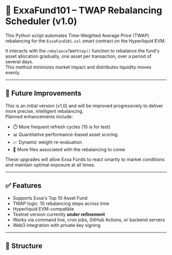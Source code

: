 # 🧠 ExxaFund101 – TWAP Rebalancing Scheduler (v1.0)

This Python script automates Time-Weighted Average Price (TWAP) rebalancing for the `ExxaFund101.sol` smart contract on the Hyperliquid EVM.

It interacts with the `rebalanceTWAPStep()` function to rebalance the fund's asset allocation gradually, one asset per transaction, over a period of several days.  
This method minimizes market impact and distributes liquidity moves evenly.

---

## 🚧 Future Improvements

This is an initial version (v1.0) and will be improved progressively to deliver more precise, intelligent rebalancing.  
Planned enhancements include:

- ⏱️ More frequent refresh cycles (10 is for test)
- 📊 Quantitative performance-based asset scoring
- 📈 Dynamic weight re-evaluation
- 🧠 More files associated with the rebalancing to come

These upgrades will allow Exxa Funds to react smartly to market conditions and maintain optimal exposure at all times.

---

## ✅ Features

- Supports Exxa's Top 10 Asset Fund
- TWAP logic: 10 rebalancing steps across time
- Hyperliquid EVM-compatible  
- Testnet version currently **under refinement**
- Works via command line, cron jobs, GitHub Actions, or backend servers
- Web3 integration with private key signing

---

## 📁 Structure


